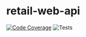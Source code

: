 # retail-web-api

[![Code Coverage](https://codecov.io/gh/sasidharankp/retail-web-api/branch/main/graph/badge.svg)](https://codecov.io/gh/sasidharankp/retail-web-api)
![Tests](https://github.com/sasidharankp/retail-web-api/workflows/Tests/badge.svg?branch=main)
